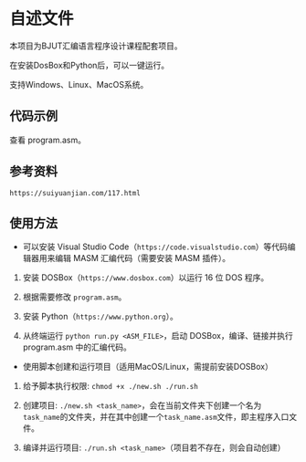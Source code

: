 # 自述文件

本项目为BJUT汇编语言程序设计课程配套项目。

在安装DosBox和Python后，可以一键运行。

支持Windows、Linux、MacOS系统。

## 代码示例

查看 program.asm。

## 参考资料

`https://suiyuanjian.com/117.html`

## 使用方法

* 可以安装 Visual Studio Code（`https://code.visualstudio.com`）等代码编辑器用来编辑 MASM 汇编代码（需要安装 MASM 插件）。

1. 安装 DOSBox（`https://www.dosbox.com`）以运行 16 位 DOS 程序。

2. 根据需要修改 `program.asm`。

3. 安装 Python（`https://www.python.org`）。

4. 从终端运行 `python run.py <ASM_FILE>`，启动 DOSBox，编译、链接并执行 program.asm 中的汇编代码。

* 使用脚本创建和运行项目（适用MacOS/Linux，需提前安装DOSBox）

1. 给予脚本执行权限: `chmod +x ./new.sh ./run.sh`

2. 创建项目: `./new.sh <task_name>`，会在当前文件夹下创建一个名为`task_name`的文件夹，并在其中创建一个`task_name.asm`文件，即主程序入口文件。

3. 编译并运行项目: `./run.sh <task_name>`（项目若不存在，则会自动创建）